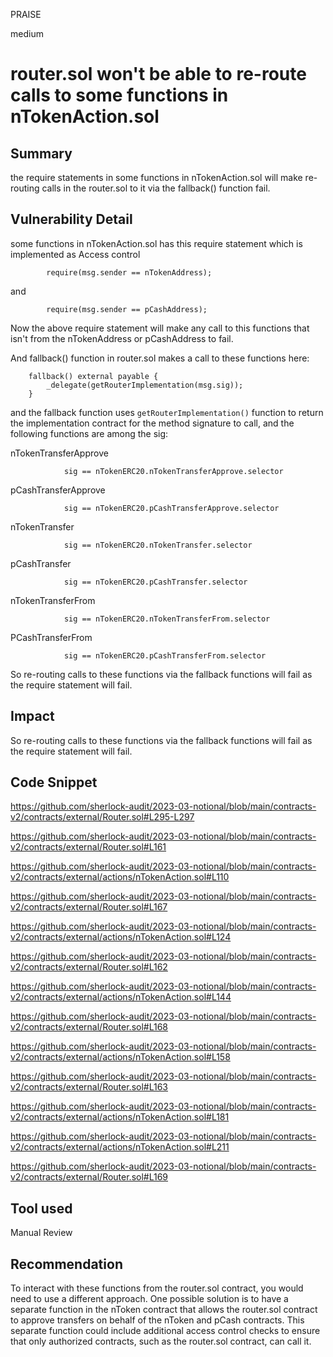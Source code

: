 PRAISE

medium

# router.sol won't be able to re-route calls to some functions in nTokenAction.sol

## Summary
the require statements in some functions in nTokenAction.sol will make re-routing calls in the router.sol to it via the fallback() function fail. 

## Vulnerability Detail
some functions in nTokenAction.sol has this require statement which is implemented as Access control
```solidity
        require(msg.sender == nTokenAddress);
```
and 
```solidity
        require(msg.sender == pCashAddress);
```

Now the above require statement will make any call to this functions that isn't from the nTokenAddress or pCashAddress to fail.

And fallback() function in router.sol makes a call to these functions here:
```solidity
    fallback() external payable {
        _delegate(getRouterImplementation(msg.sig));
    }
```

and the fallback function uses `getRouterImplementation()` function to return the implementation contract for the method signature to call, and the following functions are among the sig:

nTokenTransferApprove
```solidity
            sig == nTokenERC20.nTokenTransferApprove.selector 
```

 pCashTransferApprove
```solidity
            sig == nTokenERC20.pCashTransferApprove.selector 
```

nTokenTransfer
```solidity
            sig == nTokenERC20.nTokenTransfer.selector 
```

pCashTransfer
```solidity
            sig == nTokenERC20.pCashTransfer.selector 
```

nTokenTransferFrom
```solidity
            sig == nTokenERC20.nTokenTransferFrom.selector
```


PCashTransferFrom
```solidity
            sig == nTokenERC20.pCashTransferFrom.selector
```
So re-routing calls to these functions via the fallback functions will fail as the require statement will fail.

## Impact
So re-routing calls to these functions via the fallback functions will fail as the require statement will fail.

## Code Snippet
https://github.com/sherlock-audit/2023-03-notional/blob/main/contracts-v2/contracts/external/Router.sol#L295-L297

https://github.com/sherlock-audit/2023-03-notional/blob/main/contracts-v2/contracts/external/Router.sol#L161

https://github.com/sherlock-audit/2023-03-notional/blob/main/contracts-v2/contracts/external/actions/nTokenAction.sol#L110

https://github.com/sherlock-audit/2023-03-notional/blob/main/contracts-v2/contracts/external/Router.sol#L167

https://github.com/sherlock-audit/2023-03-notional/blob/main/contracts-v2/contracts/external/actions/nTokenAction.sol#L124

https://github.com/sherlock-audit/2023-03-notional/blob/main/contracts-v2/contracts/external/Router.sol#L162

https://github.com/sherlock-audit/2023-03-notional/blob/main/contracts-v2/contracts/external/actions/nTokenAction.sol#L144

https://github.com/sherlock-audit/2023-03-notional/blob/main/contracts-v2/contracts/external/Router.sol#L168

https://github.com/sherlock-audit/2023-03-notional/blob/main/contracts-v2/contracts/external/actions/nTokenAction.sol#L158

https://github.com/sherlock-audit/2023-03-notional/blob/main/contracts-v2/contracts/external/Router.sol#L163

https://github.com/sherlock-audit/2023-03-notional/blob/main/contracts-v2/contracts/external/actions/nTokenAction.sol#L181

https://github.com/sherlock-audit/2023-03-notional/blob/main/contracts-v2/contracts/external/actions/nTokenAction.sol#L211

https://github.com/sherlock-audit/2023-03-notional/blob/main/contracts-v2/contracts/external/Router.sol#L169

## Tool used

Manual Review

## Recommendation
To interact with these functions from the router.sol contract, you would need to use a different approach. One possible solution is to have a separate function in the nToken contract that allows the router.sol contract to approve transfers on behalf of the nToken and pCash contracts. This separate function could include additional access control checks to ensure that only authorized contracts, such as the router.sol contract, can call it.